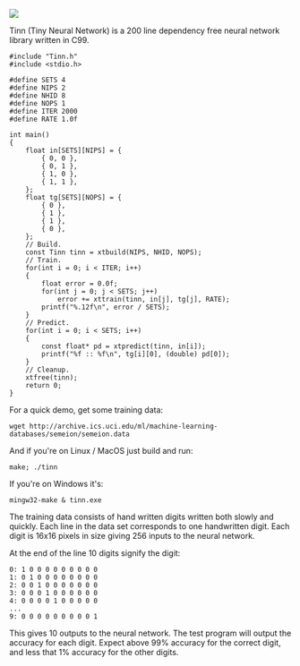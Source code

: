 ![](img/logo.PNG)

Tinn (Tiny Neural Network) is a 200 line dependency free neural network library written in C99.

    #include "Tinn.h"
    #include <stdio.h>

    #define SETS 4
    #define NIPS 2
    #define NHID 8
    #define NOPS 1
    #define ITER 2000
    #define RATE 1.0f

    int main()
    {
        float in[SETS][NIPS] = {
            { 0, 0 },
            { 0, 1 },
            { 1, 0 },
            { 1, 1 },
        };
        float tg[SETS][NOPS] = {
            { 0 },
            { 1 },
            { 1 },
            { 0 },
        };
        // Build.
        const Tinn tinn = xtbuild(NIPS, NHID, NOPS);
        // Train.
        for(int i = 0; i < ITER; i++)
        {
            float error = 0.0f;
            for(int j = 0; j < SETS; j++)
                error += xttrain(tinn, in[j], tg[j], RATE);
            printf("%.12f\n", error / SETS);
        }
        // Predict.
        for(int i = 0; i < SETS; i++)
        {
            const float* pd = xtpredict(tinn, in[i]);
            printf("%f :: %f\n", tg[i][0], (double) pd[0]);
        }
        // Cleanup.
        xtfree(tinn);
        return 0;
    }

For a quick demo, get some training data:

    wget http://archive.ics.uci.edu/ml/machine-learning-databases/semeion/semeion.data

And if you're on Linux / MacOS just build and run:

    make; ./tinn

If you're on Windows it's:

    mingw32-make & tinn.exe

The training data consists of hand written digits written both slowly and quickly.
Each line in the data set corresponds to one handwritten digit. Each digit is 16x16 pixels in size
giving 256 inputs to the neural network.

At the end of the line 10 digits signify the digit:

    0: 1 0 0 0 0 0 0 0 0 0
    1: 0 1 0 0 0 0 0 0 0 0
    2: 0 0 1 0 0 0 0 0 0 0
    3: 0 0 0 1 0 0 0 0 0 0
    4: 0 0 0 0 1 0 0 0 0 0
    ...
    9: 0 0 0 0 0 0 0 0 0 1

This gives 10 outputs to the neural network. The test program will output the
accuracy for each digit. Expect above 99% accuracy for the correct digit, and
less that 1% accuracy for the other digits.
